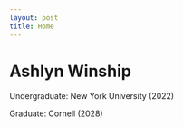 ```yaml
---
layout: post
title: Home
---
```


# Ashlyn Winship
Undergraduate: New York University (2022) 

Graduate: Cornell (2028)
